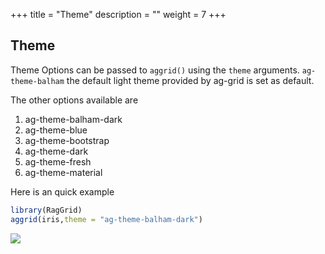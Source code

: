 +++
title = "Theme"
description = ""
weight = 7
+++


## Theme

Theme Options can be passed to ```aggrid()``` using the ```theme``` arguments.
```ag-theme-balham``` the default light theme provided by ag-grid is set as default. 

The other options available are

1. ag-theme-balham-dark
2. ag-theme-blue
3. ag-theme-bootstrap
4. ag-theme-dark
5. ag-theme-fresh
6. ag-theme-material

Here is an quick example

```r
library(RagGrid)
aggrid(iris,theme = "ag-theme-balham-dark")

```

![](/assets/theme.png)